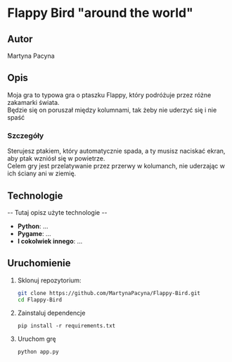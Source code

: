 # Flappy Bird "around the world"

## Autor

Martyna Pacyna 

## Opis

Moja gra to typowa gra o ptaszku Flappy, który podróżuje przez różne zakamarki świata.  
Będzie się on poruszał między kolumnami, tak żeby nie uderzyć się i nie spaść

### Szczegóły

Sterujesz ptakiem, który automatycznie spada, a ty musisz naciskać ekran, aby ptak wzniósł się w powietrze.  
Celem gry jest przelatywanie przez przerwy w kolumanch, nie uderzając w ich ściany ani w ziemię.


## Technologie

-- Tutaj opisz użyte technologie --

- **Python**: ...
- **Pygame**: ...
- **I cokolwiek innego**: ...

## Uruchomienie

1. Sklonuj repozytorium:
   
    ```sh
    git clone https://github.com/MartynaPacyna/Flappy-Bird.git
    cd Flappy-Bird
    ```

2. Zainstaluj dependencje
    ```
    pip install -r requirements.txt
    ```

3. Uruchom grę
    ```
    python app.py
    ```
